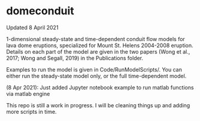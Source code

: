 domeconduit
==========================

Updated 8 April 2021

1-dimensional steady-state and time-dependent conduit flow models 
for lava dome eruptions, specialized for Mount St. Helens 2004-2008 
eruption. Details on each part of the model are given in the two papers
(Wong et al., 2017; Wong and Segall, 2019) in the Publications folder.

Examples to run the model is given in Code/RunModelScripts/.
You can either run the steady-state model only, 
or the full time-dependent model.

(8 Apr 2021): Just added Jupyter notebook example to run matlab 
functions via matlab engine

This repo is still a work in progress. I will be cleaning things up
and adding more scripts in time. 


